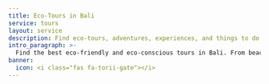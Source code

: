 ```yaml
---
title: Eco-Tours in Bali
service: tours
layout: service
description: Find eco-tours, adventures, experiences, and things to do in Bali with our free green business directory.
intro_paragraph: >-
  Find the best eco-friendly and eco-conscious tours in Bali. From beaches to temples, waterfalls to volcanoes, canyons to rice fields -- there is no shortage of things to do and explore in Bali. Eco-friendly businesses that offer tours are listed here so that your holiday in Bali can be an epic and sustainable one.
banner:
  icon: <i class="fas fa-torii-gate"></i>
---
```

